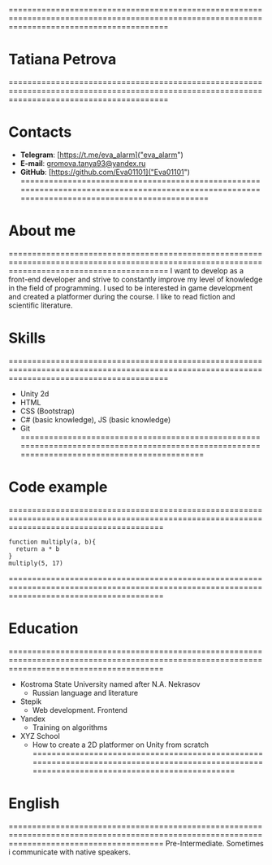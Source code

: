 ==============================================================================================================================================
# Tatiana Petrova
==============================================================================================================================================
# Contacts
 * **Telegram**: [https://t.me/eva_alarm]("eva_alarm")
 * **E-mail**: gromova.tanya93@yandex.ru
 * **GitHub**: [https://github.com/Eva01101]("Eva01101")
==============================================================================================================================================
# About me
==============================================================================================================================================
I want to develop as a front-end developer and strive to constantly improve my level of knowledge in the field of programming. 
I used to be interested in game development and created a platformer during the course. I like to read fiction and scientific literature. 
# Skills
==============================================================================================================================================
 * Unity 2d
 * HTML
 * CSS (Bootstrap)
 * C# (basic knowledge), JS (basic knowledge)
 * Git
=============================================================================================================================================
# Code example
=============================================================================================================================================
```
function multiply(a, b){
  return a * b
}
multiply(5, 17)
```
=============================================================================================================================================
# Education
=============================================================================================================================================
 * Kostroma State University named after N.A. Nekrasov
    + Russian language and literature
 * Stepik
    + Web development. Frontend
 * Yandex
    + Training on algorithms
 * XYZ School
    + How to create a 2D platformer on Unity from scratch
=============================================================================================================================================
# English
=============================================================================================================================================
Pre-Intermediate.
Sometimes i communicate with native speakers.
